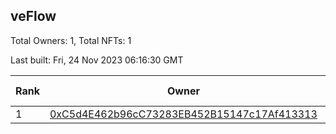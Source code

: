 ## veFlow

Total Owners: 1, Total NFTs: 1

Last built: Fri, 24 Nov 2023 06:16:30 GMT

| Rank | Owner | Voting Power | Influence | NFTs Id |
| --- | --- | --- | --- | --- |
  | 1 | [0xC5d4E462b96cC73283EB452B15147c17Af413313](https://debank.com/profile/0xC5d4E462b96cC73283EB452B15147c17Af413313?chain=canto) | 109,189.109 | 0.03604% | 1 |
